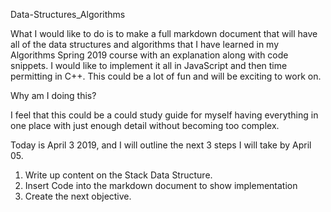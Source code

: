 Data-Structures_Algorithms

What I would like to do is to make a full markdown document that will have all of the 
data structures and algorithms that I have learned in my Algorithms Spring 2019 course
with an explanation along with code snippets. I would like to implement it all in JavaScript and 
then time permitting in C++. This could be a lot of fun and will be exciting to work on.

Why am I doing this?

I feel that this could be a could study guide for myself having everything in one place with
just enough detail without becoming too complex.

Today is April 3 2019, and I will outline the next 3 steps I will take by April 05.

1) Write up content on the Stack Data Structure.
2) Insert Code into the markdown document to show implementation
3) Create the next objective.
